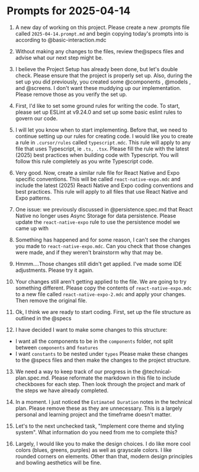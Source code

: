 # Prompts for 2025-04-14

1. A new day of working on this project. Please create a new .prompts file called `2025-04-14.prompt.md` and begin copying today's prompts into is according to @basic-interaction.mdc

2. Without making any changes to the files, review the@specs files and advise what our next step might be.

3. I believe the Project Setup has already been done, but let's double check. Please ensure that the project is properly set up. Also, during the set up you did previously, you created some @components , @models , and @screens. I don't want these muddying up our implementation. Please remove those as you verify the set up.

4. First, I'd like to set some ground rules for writing the code. To start, please set up ESLint at v9.24.0 and set up some basic eslint rules to govern our code.

5. I will let you know when to start implementing. Before that, we need to continue setting up our rules for creating code. I would like you to create a rule in `.cursor/rules` called `typescript.mdc`. This rule will apply to any file that uses Typescript, ie `.ts, .tsx`. Please fill the rule with the latest (2025) best practices when building code with Typescript. You will follow this rule completely as you write Typescript code.

6. Very good. Now, create a similar rule file for React Native and Expo specific conventions. This will be called `react-native-expo.mdc` and include the latest (2025) Reacti Native and Expo coding conventions and best practices. This rule will apply to all files that use React Native and Expo patterns.

7. One issue: we previously discussed in @persistence.spec.md that React Native no longer uses Async Storage for data persistence. Please update the `react-native-expo` rule to use the persistence model we came up with

8. Something has happened and for some reason, I can't see the changes you made to `react-native-expo.mdc`. Can you check that those changes were made, and if they weren't brainstorm why that may be.

9. Hmmm....Those changes still didn't get applied. I've made some IDE adjustments. Please try it again.

10. Your changes still aren't getting applied to the file. We are going to try something different. Please copy the contents of `react-native-expo.mdc` to a new file called `react-native-expo-2.mdc` and apply your changes. Then remove the original file.

11. Ok, I think we are ready to start coding. First, set up the file structure as outlined in the @specs

12. I have decided I want to make some changes to this structure:

- I want all the components to be in the `components` folder, not split between `components` and `features`
- I want `constants` to be nested under `types`
  Please make these changes to the @specs files and then make the changes to the project structure.

13. We need a way to keep track of our progress in the @technical-plan.spec.md. Please reformate the markdown in this file to include checkboxes for each step. Then look through the project and mark of the steps we have already completed.

14. In a moment. I just noticed the `Estimated Duration` notes in the technical plan. Please remove these as they are unnecessary. This is a largely personal and learning project and the timeframe doesn't matter.

15. Let's to the next unchecked task, "Implement core theme and styling system". What information do you need from me to complete this?

16. Largely, I would like you to make the design choices. I do like more cool colors (blues, greens, purples) as well as grayscale colors. I like rounded corners on elements. Other than that, modern design principles and bowling aesthetics will be fine.

